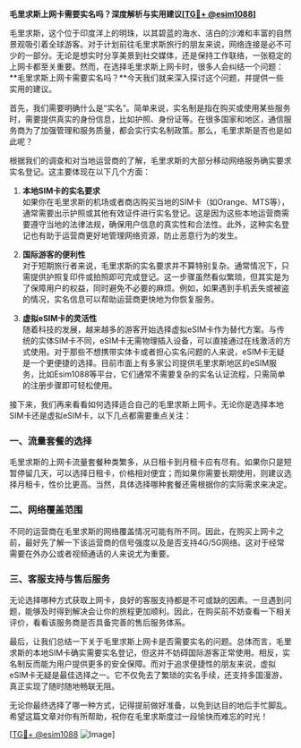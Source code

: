 **毛里求斯上网卡需要实名吗？深度解析与实用建议[[TG💪+ @esim1088](https://t.me/s/esim1088)]**

毛里求斯，这个位于印度洋上的明珠，以其碧蓝的海水、洁白的沙滩和丰富的自然景观吸引着全球游客。对于计划前往毛里求斯旅行的朋友来说，网络连接是必不可少的一部分。无论是想实时分享美景到社交媒体，还是保持工作联络，一张稳定的上网卡都至关重要。然而，在选择毛里求斯上网卡时，很多人会纠结一个问题：**毛里求斯上网卡需要实名吗？**今天我们就来深入探讨这个问题，并提供一些实用的建议。

首先，我们需要明确什么是“实名”。简单来说，实名制是指在购买或使用某些服务时，需要提供真实的身份信息，比如护照、身份证等。在很多国家和地区，通信服务商为了加强管理和服务质量，都会实行实名制政策。那么，毛里求斯是否也是如此呢？

根据我们的调查和对当地运营商的了解，毛里求斯的大部分移动网络服务确实要求实名登记。这主要体现在以下几个方面：

1. **本地SIM卡的实名要求**  
   如果你在毛里求斯的机场或者商店购买当地的SIM卡（如Orange、MTS等），通常需要出示护照或其他有效证件进行实名登记。这是因为这些本地运营商需要遵守当地的法律法规，确保用户信息的真实性和合法性。此外，这种实名登记也有助于运营商更好地管理网络资源，防止恶意行为的发生。

2. **国际游客的便利性**  
   对于短期旅行者来说，毛里求斯的实名要求并不算特别复杂。通常情况下，只需提供护照复印件或拍照即可完成登记。这一步骤虽然看似繁琐，但其实是为了保障用户的权益，同时避免不必要的麻烦。例如，如果遇到手机丢失或被盗的情况，实名信息可以帮助运营商更快地为你恢复服务。

3. **虚拟eSIM卡的灵活性**  
   随着科技的发展，越来越多的游客开始选择虚拟eSIM卡作为替代方案。与传统的实体SIM卡不同，eSIM卡无需物理插入设备，可以直接通过在线激活的方式使用。对于那些不想携带实体卡或者担心实名问题的人来说，eSIM卡无疑是一个更便捷的选择。目前市面上有多家公司提供毛里求斯地区的eSIM服务，比如Esim1088等平台，它们通常不需要复杂的实名认证流程，只需简单的注册步骤即可轻松使用。

接下来，我们再来看看如何选择适合自己的毛里求斯上网卡。无论你是选择本地SIM卡还是虚拟eSIM卡，以下几点都需要重点关注：

### 一、流量套餐的选择  
毛里求斯的上网卡流量套餐种类繁多，从日租卡到月租卡应有尽有。如果你只是短暂停留几天，可以选择日租卡，价格相对便宜；而如果你需要长期使用，则建议选择月租卡，性价比更高。当然，具体选择哪种套餐还需根据你的实际需求来决定。

### 二、网络覆盖范围  
不同的运营商在毛里求斯的网络覆盖情况可能有所不同。因此，在购买上网卡之前，最好先了解一下该运营商的信号强度以及是否支持4G/5G网络。这对于经常需要在外办公或者视频通话的人来说尤为重要。

### 三、客服支持与售后服务  
无论选择哪种方式获取上网卡，良好的客服支持都是不可或缺的因素。一旦遇到问题，能够及时得到解决会让你的旅程更加顺利。因此，在购买前不妨查看一下相关评价，看看该服务商是否具备完善的售后服务体系。

最后，让我们总结一下关于毛里求斯上网卡是否需要实名的问题。总体而言，毛里求斯的本地SIM卡确实需要实名登记，但这并不妨碍国际游客正常使用。相反，实名制反而能为用户提供更多的安全保障。而对于追求便捷性的朋友来说，虚拟eSIM卡无疑是最佳选择之一。它不仅免去了繁琐的实名手续，还支持多国漫游，真正实现了随时随地畅联无阻。

无论你最终选择了哪一种方式，记得提前做好准备，以免到达目的地后手忙脚乱。希望这篇文章对你有所帮助，祝你在毛里求斯度过一段愉快而难忘的时光！

[[TG💪+ @esim1088](https://t.me/s/esim1088) ![Image](https://i.postimg.cc/4NQfJmqS/Snipaste-2025-05-13-00-14-12.png)]